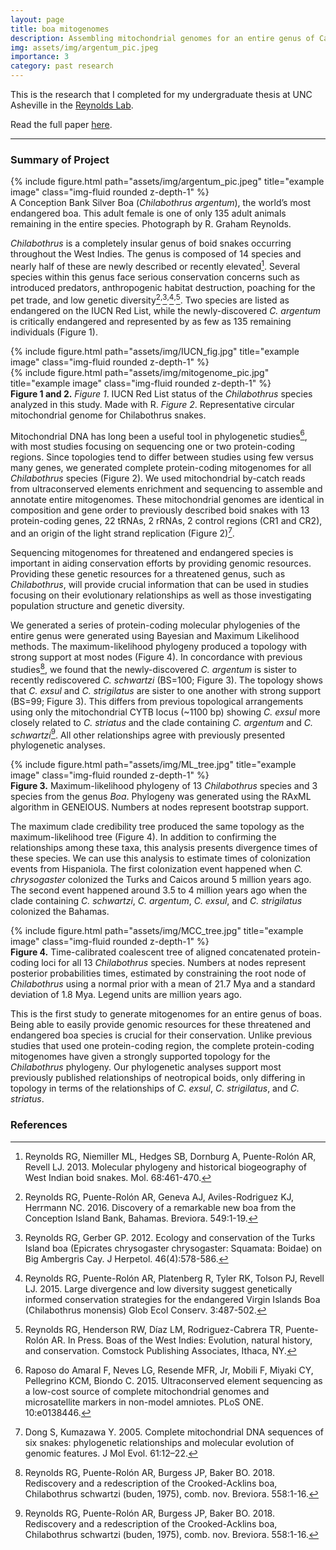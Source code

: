 ```yaml
---
layout: page
title: boa mitogenomes
description: Assembling mitochondrial genomes for an entire genus of Caribbean boas
img: assets/img/argentum_pic.jpeg
importance: 3
category: past research
---
```


This is the research that I completed for my undergraduate thesis at UNC Asheville in the [Reynolds Lab](https://reynoldslab.wp.unca.edu/). 

Read the full paper <i class="fas fa-file"></i> <a class="link" href="{{ '/assets/pdf/thesis_paper.pdf' | prepend: site.baseurl | prepend: site.url }}">here</a>.

***

### Summary of Project

<div class="row">
    <div class="col-sm mt-3 mt-md-0">
        {% include figure.html path="assets/img/argentum_pic.jpeg" title="example image" class="img-fluid rounded z-depth-1" %}
    </div>
</div>
<div class="caption">
    A Conception Bank Silver Boa (<em>Chilabothrus argentum</em>), the world’s most endangered boa. This adult female is one of only 135 adult animals remaining in the entire species. Photograph by 
R. Graham Reynolds. 
</div>

_Chilabothrus_ is a completely insular genus of boid snakes occurring throughout the West Indies. The genus is composed of 14 species and nearly half of these are newly described or recently
elevated[^1]. Several species within this genus face serious conservation concerns such as introduced predators, anthropogenic habitat destruction, poaching for the pet trade, and low 
genetic diversity[^2]<sup>,</sup>[^3]<sup>,</sup>[^4]<sup>,</sup>[^5]. Two species are listed as endangered on the IUCN Red List, while the newly-discovered _C. argentum_ is critically endangered 
and represented by as few as 135 remaining individuals (Figure 1).

<div class="row">
    <div class="col-sm mt-3 mt-md-0">
        {% include figure.html path="assets/img/IUCN_fig.jpg" title="example image" class="img-fluid rounded z-depth-1" %}
    </div>
    <div class="col-sm mt-3 mt-md-0">
        {% include figure.html path="assets/img/mitogenome_pic.jpg" title="example image" class="img-fluid rounded z-depth-1" %}
    </div>
</div>
<div class="caption">
    <b>Figure 1 and 2.</b> <em>Figure 1</em>. IUCN Red List status of the <em>Chilabothrus</em> species analyzed in this study. Made with R. <em>Figure 2</em>. Representative circular mitochondrial 
genome for Chilabothrus snakes.
</div>

Mitochondrial DNA has long been a useful tool in phylogenetic studies[^6], with most studies focusing on sequencing one or two protein-coding regions. Since topologies tend to differ between studies 
using few versus many genes, we generated complete protein-coding mitogenomes for all _Chilabothrus_ species (Figure 2). We used mitochondrial by-catch reads from ultraconserved elements enrichment 
and sequencing to assemble and annotate entire mitogenomes. These mitochondrial genomes are identical in composition and gene order to previously described boid snakes with 13 protein-coding genes, 
22 tRNAs, 2 rRNAs, 2 control regions (CR1 and CR2), and an origin of the light strand replication (Figure 2)[^7].

Sequencing mitogenomes for threatened and endangered species is important in aiding conservation efforts by providing genomic resources. Providing these genetic resources for a threatened genus, 
such as _Chilabothrus_, will provide crucial information that can be used in studies focusing on their evolutionary relationships as well as those investigating population structure and genetic 
diversity. 

We generated a series of protein-coding molecular phylogenies of the entire genus were generated using Bayesian and Maximum Likelihood methods. The maximum-likelihood phylogeny produced a topology 
with strong support at most nodes (Figure 4). In concordance with previous studies[^8], we found that the newly-discovered _C. argentum_ is sister to recently rediscovered _C. schwartzi_ (BS=100; 
Figure 3). The topology shows that _C. exsul_ and _C. strigilatus_ are sister to one another with strong support (BS=99; Figure 3). This differs from previous topological arrangements using only the 
mitochondrial CYTB locus (~1100 bp) showing _C. exsul_ more closely related to _C. striatus_ and the clade containing _C. argentum_ and _C. schwartzi_[^8]. All other relationships agree with 
previously presented phylogenetic analyses. 

<div class="row">
    <div class="col-sm mt-3 mt-md-0">
        {% include figure.html path="assets/img/ML_tree.jpg" title="example image" class="img-fluid rounded z-depth-1" %}
    </div>
</div>
<div class="caption">
    <b>Figure 3.</b> Maximum-likelihood phylogeny of 13 <em>Chilabothrus</em> species and 3 species from the genus <em>Boa</em>. Phylogeny was generated using the RAxML 
algorithm in GENEIOUS. Numbers at nodes represent bootstrap support.
</div>

The maximum clade credibility tree produced the same topology as the maximum-likelihood tree (Figure 4). In addition to confirming the relationships among these taxa, this analysis presents 
divergence times of these species. We can use this analysis to estimate times of colonization events from Hispaniola. The first colonization event happened when _C. chrysogaster_ colonized the Turks 
and Caicos around 5 million years ago. The second event happened around 3.5 to 4 million years ago when the clade containing _C. schwartzi_, _C. argentum_, _C. exsul_, and _C. strigilatus_ colonized 
the Bahamas.

<div class="row">
    <div class="col-sm mt-3 mt-md-0">
        {% include figure.html path="assets/img/MCC_tree.jpg" title="example image" class="img-fluid rounded z-depth-1" %}
    </div>
</div>
<div class="caption">
    <b>Figure 4.</b> Time-calibrated coalescent tree of aligned concatenated protein-coding loci for all 13 <em>Chilabothrus</em> species. Numbers at nodes represent posterior probabilities times, 
estimated by constraining the root node of <em>Chilabothrus</em> using a normal prior with a mean of 21.7 Mya and a standard deviation of 1.8 Mya. Legend units are million years ago.
</div> 

This is the first study to generate mitogenomes for an entire genus of boas. Being able to easily provide genomic resources for these threatened and endangered boa species is crucial for their 
conservation. Unlike previous studies that used one protein-coding region, the complete protein-coding mitogenomes have given a strongly supported topology for the _Chilabothrus_ phylogeny. Our 
phylogenetic analyses support most previously published relationships of neotropical boids, only differing in topology in terms of the relationships of _C. exsul_, _C. strigilatus_, and _C. 
striatus_.

### References

[^1]: Reynolds RG, Niemiller ML, Hedges SB, Dornburg A, Puente-Rolón AR, Revell LJ. 2013. Molecular phylogeny and historical biogeography of West Indian boid snakes. Mol. 68:461-470.
[^2]: Reynolds RG, Puente-Rolón AR, Geneva AJ, Aviles-Rodriguez KJ, Herrmann NC. 2016. Discovery of a remarkable new boa from the Conception Island Bank, Bahamas. Breviora. 549:1-19.
[^3]: Reynolds RG, Gerber GP. 2012. Ecology and conservation of the Turks Island boa (Epicrates chrysogaster chrysogaster: Squamata: Boidae) on Big Ambergris Cay. J Herpetol. 46(4):578-586.
[^4]: Reynolds RG, Puente-Rolón AR, Platenberg R, Tyler RK, Tolson PJ, Revell LJ. 2015. Large divergence and low diversity suggest genetically informed conservation strategies for the endangered Virgin Islands Boa (Chilabothrus monensis) Glob Ecol Conserv. 3:487-502.
[^5]: Reynolds RG, Henderson RW, Díaz LM, Rodriguez-Cabrera TR, Puente-Rolón AR. In Press. Boas of the West Indies: Evolution, natural history, and conservation. Comstock Publishing Associates, Ithaca, NY.
[^6]: Raposo do Amaral F, Neves LG, Resende MFR, Jr, Mobili F, Miyaki CY, Pellegrino KCM, Biondo C. 2015. Ultraconserved element sequencing as a low-cost source of complete mitochondrial genomes and microsatellite markers in non-model amniotes. PLoS ONE. 10:e0138446.
[^7]: Dong S, Kumazawa Y. 2005. Complete mitochondrial DNA sequences of six snakes: phylogenetic relationships and molecular evolution of genomic features. J Mol Evol. 61:12–22.
[^8]: Reynolds RG, Puente-Rolón AR, Burgess JP, Baker BO. 2018. Rediscovery and a redescription of the Crooked-Acklins boa, Chilabothrus schwartzi (buden, 1975), comb. nov. Breviora. 558:1-16.



